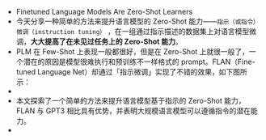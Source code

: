 - Finetuned Language Models Are Zero-Shot Learners
- 今天分享一种简单的方法来提升语言模型的 Zero-Shot 能力——`指示（或指令）微调（instruction tuning）` ，在一组通过指示描述的数据集上对语言模型微调，**大大提高了在未见过任务上的 Zero-Shot 能力**。
- PLM 在 Few-Shot 上表现一般都很好，但是在 Zero-Shot 上就很一般了，一个潜在的原因是模型很难执行和预训练不一样格式的 prompt。FLAN（Fine-tuned Language Net）却通过「指示微调」实现了不错的效果，如下图所示：
-
- 本文探索了一个简单的方法来提升语言模型基于指示的 Zero-Shot 能力，FLAN 与 GPT3 相比具有优势，并表明大规模语言模型可以遵循指令的潜在能力。
-